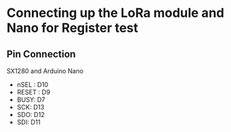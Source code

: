 # Connecting up the LoRa module and Nano for Register test
## Pin Connection
SX1280 and Arduino Nano
- nSEL : D10
- RESET : D9
- BUSY: D7
- SCK: D13
- SDO: D12
- SDI: D11